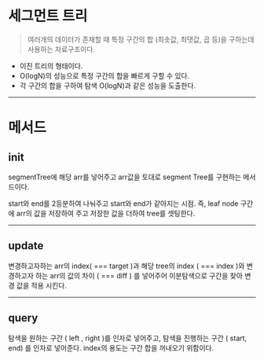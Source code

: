 # 세그먼트 트리

> 여러개의 데이터가 존재할 때 특정 구간의 합 (최솟값, 최댓값, 곱 등)을 구하는데 사용하는 자료구조이다.

- 이진 트리의 형태이다.
- O(logN)의 성능으로 특정 구간의 합을 빠르게 구할 수 있다.
- 각 구간의 합을 구하여 탐색 O(logN)과 같은 성능을 도출한다.

---

# 메서드

## init

segmentTree에 해당 arr를 넣어주고 arr값을 토대로 segment Tree를 구현하는 메서드이다.

start와 end를 2등분하여 나눠주고 start와 end가 같아지는 시점. 즉, leaf node 구간에 arr의 값을 저장하여 주고 저장한 값을 더하여 tree를 셋팅한다.

---

## update

변경하고자하는 arr의 index( === target )과 해당 tree의 index ( === index )와 변경하고자 하는 arr의 값의 차이 ( === diff ) 를 넣어주어 이분탐색으로 구간을 찾아 변경 값을 적용 시킨다.

---

## query

탐색을 원하는 구간 ( left , right )를 인자로 넣어주고,
탐색을 진행하는 구간 ( start, end) 를 인자로 넣어준다.
index의 용도는 구간 합을 꺼내오기 위함이다.